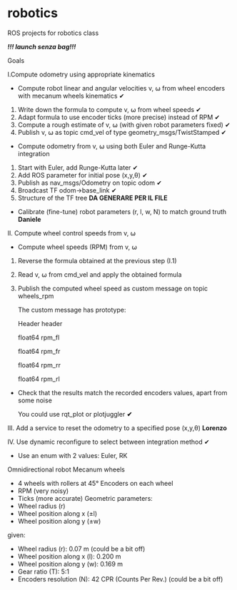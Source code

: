 # robotics
ROS projects for robotics class

***!!! launch senza bag!!!***

Goals

I.Compute odometry using appropriate kinematics
 - Compute robot linear and angular velocities v, ⍵ from wheel encoders with mecanum wheels kinematics ✔
  1. Write down the formula to compute v, ⍵ from wheel speeds ✔
  2. Adapt formula to use encoder ticks (more precise) instead of RPM ✔
  3. Compute a rough estimate of v, ⍵ (with given robot parameters fixed) ✔
  4. Publish v, ⍵ as topic cmd_vel of type geometry_msgs/TwistStamped ✔
 - Compute odometry from v, ⍵ using both Euler and Runge-Kutta integration 
  1. Start with Euler, add Runge-Kutta later ✔
  2. Add ROS parameter for initial pose (x,y,θ) ✔
  3. Publish as nav_msgs/Odometry on topic odom ✔
  4. Broadcast TF odom->base_link ✔
  5. Structure of the TF tree **DA GENERARE PER IL FILE**
- Calibrate (fine-tune) robot parameters (r, l, w, N) to match ground truth **Daniele**

II. Compute wheel control speeds from v, ⍵
 - Compute wheel speeds (RPM) from v, ⍵  
  1. Reverse the formula obtained at the previous step (I.1) 
  2. Read v, ⍵ from cmd_vel and apply the obtained formula 
  3. Publish the computed wheel speed as custom message on topic wheels_rpm
    
     The custom message has prototype:
      
      Header header
      
      float64 rpm_fl
      
      float64 rpm_fr
      
      float64 rpm_rr
      
      float64 rpm_rl
 - Check that the results match the recorded encoders values, apart from some noise
     
     You could use rqt_plot or plotjuggler  **✔**

III. Add a service to reset the odometry to a specified pose (x,y,θ)  **Lorenzo**

IV. Use dynamic reconfigure to select between integration method ✔
   - Use an enum with 2 values: Euler, RK





Omnidirectional robot
Mecanum wheels
- 4 wheels with rollers at 45°
Encoders on each wheel
- RPM (very noisy)
- Ticks (more accurate)
Geometric parameters:
- Wheel radius (r)
- Wheel position along x (±l)
- Wheel position along y (±w)

given:
- Wheel radius (r): 0.07 m (could be a bit off)
- Wheel position along x (l): 0.200 m
- Wheel position along y (w): 0.169 m
- Gear ratio (T): 5:1
- Encoders resolution (N): 42 CPR (Counts Per Rev.) (could be a bit off)
